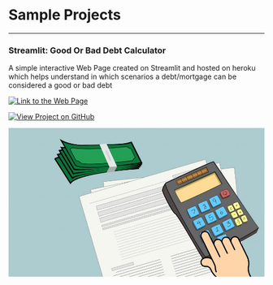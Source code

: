 # Sample Projects
---

### Streamlit: Good Or Bad Debt Calculator

A simple interactive Web Page created on Streamlit and hosted on heroku which helps understand in which scenarios a debt/mortgage can be considered a good or bad debt

[![Link to the Web Page](/website?down_color=lightgrey&down_message=offline&up_color=blue&up_message=online&url=https%3A%2F%2Fshields.io)](http://goodorbaddebtcalc.herokuapp.com)

[![View Project on GitHub](https://img.shields.io/badge/GitHub-View_on_GitHub-blue?logo=GitHub)](https://github.com/sukugogo/StreamlitHerokuGoodorBadDebt.git)

<center><img src="assets/img/DebtYesNo.jpg"/></center>
